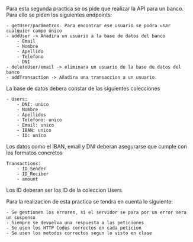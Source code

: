 Para esta segunda practica se os pide que realizar la API para un banco. Para ello se piden los siguientes endpoints:

    - getUser/parámetros. Para encontrar ese usuario se podra usar cualquier campo único
    - addUser -> Añadira un usuario a la base de datos del banco
        - Email
        - Nombre
        - Apellido
        - Telefono
        - DNI
    - deleteUser/email -> eliminara un usuario de la base de datos del banco
    - addTransaction -> Añadira una transaccion a un usuario.


La base de datos debera constar de las siguientes colecciones

    - Users:
        - DNI: unico
        - Nombre
        - Apellidos
        - Telefono: unico
        - Email: unico
        - IBAN: unico
        - ID: unico

Los datos como el IBAN, email y DNI deberan asegurarse que cumple con los formatos concretos

    Transactions:
        - ID_Sender
        - ID_Reciber
        - amount

Los ID deberan ser los ID de la coleccion Users



Para la realizacion de esta practica se tendra en cuenta lo siguiente:

    - Se gestionen los errores, si el servidor se para por un error sera un suspenso
    - Siempre se devuelva una respuesta a las peticiones
    - Se usen los HTTP Codes correctos en cada peticion
    - Se usen los metodos correctos segun lo visto en clase